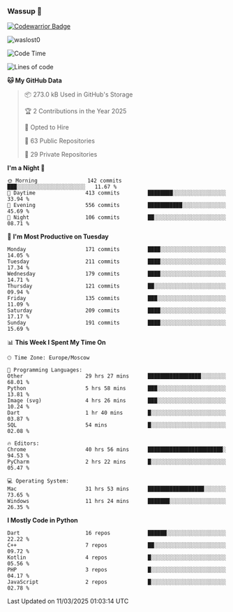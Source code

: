 ### Wassup 👋

[![Codewarrior Badge](https://www.codewars.com/users/waslost/badges/small)](https://www.codewars.com/users/waslost)

<p align="left"> <img src="https://komarev.com/ghpvc/?username=waslost0" alt="waslost0" /></p>

<!--START_SECTION:waka-->
![Code Time](http://img.shields.io/badge/Code%20Time-5%2C422%20hrs%2024%20mins-blue)

![Lines of code](https://img.shields.io/badge/From%20Hello%20World%20I%27ve%20Written-1.5%20million%20lines%20of%20code-blue)

**🐱 My GitHub Data** 

> 📦 273.0 kB Used in GitHub's Storage 
 > 
> 🏆 2 Contributions in the Year 2025
 > 
> 💼 Opted to Hire
 > 
> 📜 63 Public Repositories 
 > 
> 🔑 29 Private Repositories 
 > 
**I'm a Night 🦉** 

```text
🌞 Morning                142 commits         ███░░░░░░░░░░░░░░░░░░░░░░   11.67 % 
🌆 Daytime                413 commits         ████████░░░░░░░░░░░░░░░░░   33.94 % 
🌃 Evening                556 commits         ███████████░░░░░░░░░░░░░░   45.69 % 
🌙 Night                  106 commits         ██░░░░░░░░░░░░░░░░░░░░░░░   08.71 % 
```
📅 **I'm Most Productive on Tuesday** 

```text
Monday                   171 commits         ████░░░░░░░░░░░░░░░░░░░░░   14.05 % 
Tuesday                  211 commits         ████░░░░░░░░░░░░░░░░░░░░░   17.34 % 
Wednesday                179 commits         ████░░░░░░░░░░░░░░░░░░░░░   14.71 % 
Thursday                 121 commits         ██░░░░░░░░░░░░░░░░░░░░░░░   09.94 % 
Friday                   135 commits         ███░░░░░░░░░░░░░░░░░░░░░░   11.09 % 
Saturday                 209 commits         ████░░░░░░░░░░░░░░░░░░░░░   17.17 % 
Sunday                   191 commits         ████░░░░░░░░░░░░░░░░░░░░░   15.69 % 
```


📊 **This Week I Spent My Time On** 

```text
🕑︎ Time Zone: Europe/Moscow

💬 Programming Languages: 
Other                    29 hrs 27 mins      █████████████████░░░░░░░░   68.01 % 
Python                   5 hrs 58 mins       ███░░░░░░░░░░░░░░░░░░░░░░   13.81 % 
Image (svg)              4 hrs 26 mins       ███░░░░░░░░░░░░░░░░░░░░░░   10.24 % 
Dart                     1 hr 40 mins        █░░░░░░░░░░░░░░░░░░░░░░░░   03.87 % 
SQL                      54 mins             █░░░░░░░░░░░░░░░░░░░░░░░░   02.08 % 

🔥 Editors: 
Chrome                   40 hrs 56 mins      ████████████████████████░   94.53 % 
PyCharm                  2 hrs 22 mins       █░░░░░░░░░░░░░░░░░░░░░░░░   05.47 % 

💻 Operating System: 
Mac                      31 hrs 53 mins      ██████████████████░░░░░░░   73.65 % 
Windows                  11 hrs 24 mins      ███████░░░░░░░░░░░░░░░░░░   26.35 % 
```

**I Mostly Code in Python** 

```text
Dart                     16 repos            ██████░░░░░░░░░░░░░░░░░░░   22.22 % 
C++                      7 repos             ██░░░░░░░░░░░░░░░░░░░░░░░   09.72 % 
Kotlin                   4 repos             █░░░░░░░░░░░░░░░░░░░░░░░░   05.56 % 
PHP                      3 repos             █░░░░░░░░░░░░░░░░░░░░░░░░   04.17 % 
JavaScript               2 repos             █░░░░░░░░░░░░░░░░░░░░░░░░   02.78 % 
```




 Last Updated on 11/03/2025 01:03:14 UTC
<!--END_SECTION:waka-->

